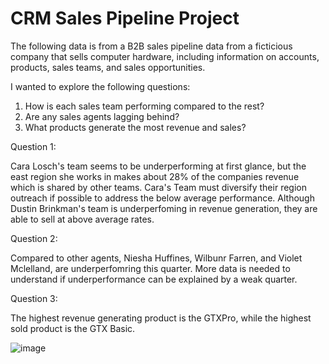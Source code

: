 # CRM Sales Pipeline Project

The following data is from a B2B sales pipeline data from a ficticious company that sells computer hardware, including information on accounts, products, sales teams, and sales opportunities. 

I wanted to explore the following questions:
1. How is each sales team performing compared to the rest?
2. Are any sales agents lagging behind?
3. What products generate the most revenue and sales? 

Question 1:

Cara Losch's team seems to be underperforming at first glance, but the east region she works in makes about 28% of the companies revenue which is shared by other teams. Cara's Team must diversify their region outreach if possible to address the below average performance. Although Dustin Brinkman's team is underperfoming in revenue generation, they are able to sell at above average rates. 

Question 2:

Compared to other agents, Niesha Huffines, Wilbunr Farren, and Violet Mclelland, are underperfomring this quarter. More data is needed to understand if underperformance can be explained by a weak quarter. 

Question 3: 

The highest revenue generating product is the GTXPro, while the highest sold product is the GTX Basic. 





![image](https://github.com/user-attachments/assets/06909b25-39de-4ddf-9df6-d47495697f2d)






